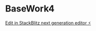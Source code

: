 # BaseWork4

[Edit in StackBlitz next generation editor ⚡️](https://stackblitz.com/~/github.com/kvartiil/BaseWork4)